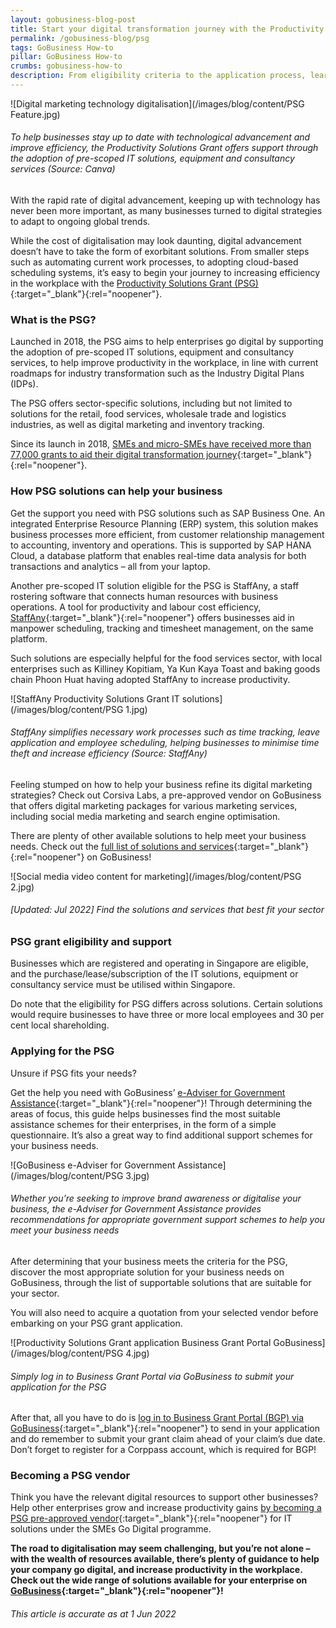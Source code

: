 ```yaml
---
layout: gobusiness-blog-post
title: Start your digital transformation journey with the Productivity Solutions Grant
permalink: /gobusiness-blog/psg
tags: GoBusiness How-to
pillar: GoBusiness How-to
crumbs: gobusiness-how-to
description: From eligibility criteria to the application process, learn how you can digitalise your business with the Productivity Solutions Grant!
---
```


![Digital marketing technology digitalisation](/images/blog/content/PSG Feature.jpg)
###### To help businesses stay up to date with technological advancement and improve efficiency, the Productivity Solutions Grant offers support through the adoption of pre-scoped IT solutions, equipment and consultancy services (Source: Canva)  

With the rapid rate of digital advancement, keeping up with technology has never been more important, as many businesses turned to digital strategies to adapt to ongoing global trends. 

While the cost of digitalisation may look daunting, digital advancement doesn’t have to take the form of exorbitant solutions. From smaller steps such as automating current work processes, to adopting cloud-based scheduling systems, it’s easy to begin your journey to increasing efficiency in the workplace with the [Productivity Solutions Grant (PSG)](/productivity-solutions-grant/?src=blog){:target="_blank"}{:rel="noopener"}.


### What is the PSG?

Launched in 2018, the PSG aims to help enterprises go digital by supporting the adoption of pre-scoped IT solutions, equipment and consultancy services, to help improve productivity in the workplace, in line with current roadmaps for industry transformation such as the Industry Digital Plans (IDPs). 

The PSG offers sector-specific solutions, including but not limited to solutions for the retail, food services, wholesale trade and logistics industries, as well as digital marketing and inventory tracking.

Since its launch in 2018, [SMEs and micro-SMEs have received more than 77,000 grants to aid their digital transformation journey](https://www.mti.gov.sg/Newsroom/Parliamentary-Replies/2021/09/Written-reply-to-PQ-on-Productivity-Solutions-Grant){:target="_blank"}{:rel="noopener"}. 

### How PSG solutions can help your business

Get the support you need with PSG solutions such as SAP Business One. An integrated Enterprise Resource Planning (ERP) system, this solution makes business processes more efficient, from customer relationship management to accounting, inventory and operations. This is supported by SAP HANA Cloud, a database platform that enables real-time data analysis for both transactions and analytics – all from your laptop. 

Another pre-scoped IT solution eligible for the PSG is StaffAny, a staff rostering software that connects human resources with business operations. A tool for productivity and labour cost efficiency, [StaffAny](https://www.staffany.com/){:target="_blank"}{:rel="noopener"} offers businesses aid in manpower scheduling, tracking and timesheet management, on the same platform.  

Such solutions are especially helpful for the food services sector, with local enterprises such as Killiney Kopitiam, Ya Kun Kaya Toast and baking goods chain Phoon Huat having adopted StaffAny to increase productivity. 


![StaffAny Productivity Solutions Grant IT solutions](/images/blog/content/PSG 1.jpg)
###### StaffAny simplifies necessary work processes such as time tracking, leave application and employee scheduling, helping businesses to minimise time theft and increase efficiency (Source: StaffAny)

Feeling stumped on how to help your business refine its digital marketing strategies? Check out Corsiva Labs, a pre-approved vendor on GoBusiness that offers digital marketing packages for various marketing services, including social media marketing and search engine optimisation. 

There are plenty of other available solutions to help meet your business needs. Check out the [full list of solutions and services](/productivity-solutions-grant/all-psg-solutions/?src=blog){:target="_blank"}{:rel="noopener"} on GoBusiness!

![Social media video content for marketing](/images/blog/content/PSG 2.jpg)
###### [Updated: Jul 2022] Find the solutions and services that best fit your sector

### PSG grant eligibility and support

Businesses which are registered and operating in Singapore are eligible, and the purchase/lease/subscription of the IT solutions, equipment or consultancy service must be utilised within Singapore.    

Do note that the eligibility for PSG differs across solutions. Certain solutions would require businesses to have three or more local employees and 30 per cent local shareholding. 

### Applying for the PSG

Unsure if PSG fits your needs?

Get the help you need with GoBusiness’ [e-Adviser for Government Assistance](https://eadviser.gobusiness.gov.sg/govassist/?src=blog){:target="_blank"}{:rel="noopener"}! Through determining the areas of focus, this guide helps businesses find the most suitable assistance schemes for their enterprises, in the form of a simple questionnaire. It’s also a great way to find additional  support schemes for your business needs.

![GoBusiness e-Adviser for Government Assistance](/images/blog/content/PSG 3.jpg)
###### Whether you’re seeking to improve brand awareness or digitalise your business, the e-Adviser for Government Assistance provides recommendations for appropriate government support schemes to help you meet your business needs 

After determining that your business meets the criteria for the PSG, discover the most appropriate solution for your business needs on GoBusiness, through the list of supportable solutions that are suitable for your sector.

You will also need to acquire a quotation from your selected vendor before embarking on your PSG grant application. 

![Productivity Solutions Grant application Business Grant Portal GoBusiness](/images/blog/content/PSG 4.jpg)
###### Simply log in to Business Grant Portal via GoBusiness to submit your application for the PSG 

After that, all you have to do is [log in to Business Grant Portal (BGP) via GoBusiness](https://dashboard.gobusiness.gov.sg/login?src=blog){:target="_blank"}{:rel="noopener"} to send in your application and do remember to submit your grant claim ahead of your claim’s due date. Don’t forget to register for a Corppass account, which is required for BGP! 

### Becoming a PSG vendor

Think you have the relevant digital resources to support other businesses? Help other enterprises grow and increase productivity gains [by becoming a PSG pre-approved vendor](https://www.imda.gov.sg/programme-listing/smes-go-digital/pre-approval-of-icm-vendors-solutions){:target="_blank"}{:rel="noopener"} for IT solutions under the SMEs Go Digital programme. 

**The road to digitalisation may seem challenging, but you’re not alone – with the wealth of resources available, there’s plenty of guidance to help your company go digital, and increase productivity in the workplace. Check out the wide range of solutions available for your enterprise on [GoBusiness](/productivity-solutions-grant/?src=blog){:target="_blank"}{:rel="noopener"}!**

###### This article is accurate as at 1 Jun 2022

